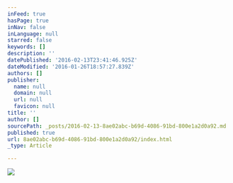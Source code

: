 ```yaml
---
inFeed: true
hasPage: true
inNav: false
inLanguage: null
starred: false
keywords: []
description: ''
datePublished: '2016-02-13T23:41:46.925Z'
dateModified: '2016-01-26T18:57:27.839Z'
authors: []
publisher:
  name: null
  domain: null
  url: null
  favicon: null
title: ''
author: []
sourcePath: _posts/2016-02-13-8ae02abc-b69d-4086-91bd-800e1a2d0a92.md
published: true
url: 8ae02abc-b69d-4086-91bd-800e1a2d0a92/index.html
_type: Article

---
```

![](https://the-grid-user-content.s3-us-west-2.amazonaws.com/1685ca64-949e-4539-973e-03570e0584b8.png)